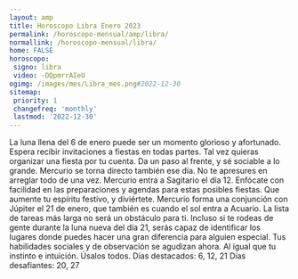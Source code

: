 ```yaml
---
layout: amp
title: Horoscopo Libra Enero 2023 
permalink: /horoscopo-mensual/amp/libra/
normallink: /horoscopo-mensual/libra/
home: FALSE
horoscopo:
 signo: libra
 video: -DQpmrrAIeU
ogimg: /images/mes/Libra_mes.png#2022-12-30
sitemap:
 priority: 1
 changefreq: 'monthly'
 lastmod: '2022-12-30'
---
```



La luna llena del 6 de enero puede ser un momento glorioso y afortunado. Espera recibir invitaciones a fiestas en todas partes. Tal vez quieras organizar una fiesta por tu cuenta. Da un paso al frente, y sé sociable a lo grande. Mercurio se torna directo también ese día. No te apresures en arreglar todo de una vez. 
Mercurio entra a Sagitario el día 12. Enfócate con facilidad en las preparaciones y agendas para estas posibles fiestas. Que aumente tu espíritu festivo, y diviértete. Mercurio forma una conjunción con Júpiter el 21 de enero, que también es cuando el sol entra a Acuario. La lista de tareas más larga no será un obstáculo para ti. 
Incluso si te rodeas de gente durante la luna nueva del día 21, serás capaz de identificar los lugares donde puedes hacer una gran diferencia para alguien especial. Tus habilidades sociales y de observación se agudizan ahora. Al igual que tu instinto e intuición. Úsalos todos. 
Días destacados: 6, 12, 21
Días desafiantes: 20, 27